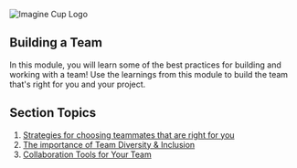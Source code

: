 ![Imagine Cup Logo](https://user-images.githubusercontent.com/87670464/133852022-2b87b533-af6a-4c87-9f14-b2cdfe55d6c3.png)

## Building a Team

In this module, you will learn some of the best practices for building and working with a team! Use the learnings from this module to build the team that's right for you and your project. 

## Section Topics

1. [Strategies for choosing teammates that are right for you](/2-Building-a-Team/1.%20Strategies%20for%20choosing%20teammates%20that%20are%20right%20for%20you)
2. [The importance of Team Diversity & Inclusion](/2-Building-a-Team/2.%20The%20importance%20of%20Team%20Diversity%20%26%20Inclusion)
3. [Collaboration Tools for Your Team](2-Building-a-Team/3.%20Collaboration%20Tools%20for%20Your%20Team)
